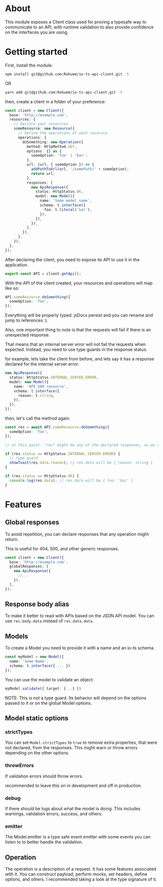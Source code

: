 # About

This module exposes a Client class used for proving a typesafe way to communicate to an API, with runtime validation to also provide confidence on the interfaces you are using.

# Getting started

First, install the module:

```bash
npm install git@github.com:Rokuem/io-ts-api-client.git -S
```

OR

```bash
yarn add git@github.com:Rokuem/io-ts-api-client.git -S
```

then, create a client in a folder of your preference:

```typescript
const client = new Client({
  base: 'http://example.com',
  resources: {
    // Declare your resources.
    someResource: new Resource({
      // Define the operations of each resoruce.
      operations: {
        doSomething: new Operation({
          method: HttpMethod.GET,
          options: {} as {
            someOption: 'foo' | 'bar';
          },
          url: (url, { someOption }) => {
            addPathToUrl(url, '/somePath/' + someOption);
            return url;
          },
          responses: [
            new ApiResponse({
              status: HttpStatus.OK,
              model: new Model({
                name: 'Some model name',
                schema: t.interface({
                  foo: t.literal('bar'),
                }),
              }),
            }),
          ],
        }),
      },
    }),
  },
});
```

After declaring the client, you need to expose its API to use it in the application.

```typescript
export const API = client.getApi();
```

With the API of the client created, your resources and operations will map like so:

```typescript
API.someResource.doSomething({
  someOption: 'foo',
});
```

Everything will be properly typed. jsDocs persist and you can rename and jump to references :).

Also, one important thing to note is that the requests will fail if there is an unexpected response.

That means that an internal server error will not fail the requests when expected. Instead, you need to use type guards in the response status.

for example, lets take the client from before, and lets say it has a response declared for the internal server error:

```typescript
new ApiResponse({
  status: HttpStatus.INTERNAL_SERVER_ERROR,
  model: new Model({
    name: 'API 500 resource',
    schema: t.interface({
      reason: t.string,
    }),
  }),
});
```

then, let's call the method again:

```typescript
const res = await API.someResource.doSomething({
  someOption: 'foo',
});

// at this point. "res" might be any of the declared responses, so we need to check it.

if (res.status == HttpStatus.INTERNAL_SERVER_ERROR) {
  // type guard
  showToast(res.data.reason); // res.data will be { reason: string }
}

if (res.status == HttpStatus.OK) {
  console.log(res.data); // res.data will be { foo: 'bar' }
}
```

# Features

## Global responses

To avoid repetition, you can declare responses that any operation might return.

This is useful for 404, 500, and other generic responses.

```typescript
const client = new Client({
  base: 'http://example.com',
  globalResponses: [
    new ApiResponse({
      //...
    }),
  ],
});
```

## Response body alias

To make it better to read with APIs based on the JSON API model. You can use `res.body.data` instead of `res.data.data`.

## Models

To create a Model you need to provide it with a name and an io-ts schema.

```typescript
const myModel = new Model({
  name: 'Some Name',
  schema: t.interface({ ... })
});
```

You can use the model to validate an object:

```typescript
myModel.validate({ target: {...} })
```

NOTE: This is not a type guard. Its behavior will depend on the options passed to it or on the global Model options.

## Model static options

### strictTypes

You can set `Model.strictTypes` to `true` to remove extra properties, that were not declared, from the responses. This might warn or throw errors depending on the other options.

### throwErrors

If validation errors should throw errors.

recommended to leave this on in development and off in production.

### debug

If there should be logs about what the model is doing. This includes warnings, validation errors, success, and others.

### emitter

The Model.emitter is a type safe event emitter with some events you can listen to to better handle the validation.

## Operation

The operation is a description of a request. It has some features associated with it. You can construct payload, perform mocks, set headers, define options, and others. I recommended taking a look at the type signature of it.
